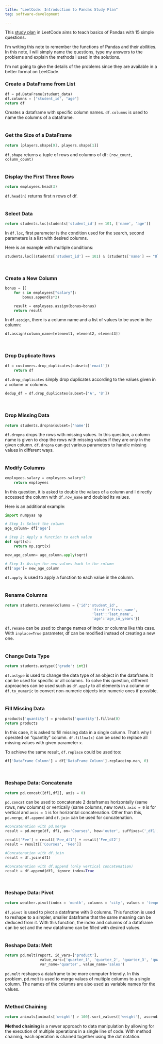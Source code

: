 ```yaml
---
title: "LeetCode: Introduction to Pandas Study Plan"
tag: software-development

---
```


This [study plan](https://leetcode.com/studyplan/introduction-to-pandas/) in LeetCode aims to teach basics of Pandas with 15 simple questions.

I’m writing this note to remember the functions of Pandas and their abilities. In this note, I will simply name the questions, type my answers to the problems and explain the methods I used in the solutions. 

I’m not going to give the details of the problems since they are available in a better format on LeetCode.

### **Create a DataFrame from List**
```python
df = pd.DataFrame(student_data)
df.columns = ["student_id", "age"]
return df
```

Creates a dataframe with specific column names. `df.columns` is used to name the columns of a dataframe.<br><br>


### **Get the Size of a DataFrame**
    
```python
return [players.shape[0], players.shape[1]]
```

`df.shape` returns a tuple of rows and columns of df: `(row_count, column_count)`<br><br>
    
### **Display the First Three Rows**
    
```python
return employees.head(3)
```

`df.head(n)` returns first n rows of df.<br><br>
    
### **Select Data**
    
```python
return students.loc[students['student_id'] == 101, ['name', 'age']]
```

In `df.loc`, first parameter is the condition used for the search, second parameters is a list with desired columns.

Here is an example with multiple conditions:

```python
students.loc[(students['student_id'] == 101) & (students['name'] == "Ulysses"), ['name', 'age']]
```
<br>
    
### **Create a New Column**
    
```python
bonus = []
    for s in employees["salary"]:
        bonus.append(s*2)

    result = employees.assign(bonus=bonus)
    return result
```

In `df.assign`, there is a column name and a list of values to be used in the column:

```python
df.assign(column_name=[element1, element2, element3])
```
<br>

### **Drop Duplicate Rows**

```python
df = customers.drop_duplicates(subset=['email'])
    return df
```

`df.drop_duplicates` simply drop duplicates according to the values given in a column or columns.

```python
dedup_df = df.drop_duplicates(subset=['A', 'B'])
```
<br>

### **Drop Missing Data**
    
```python
return students.dropna(subset=['name'])
```

`df.dropna` drops the rows with missing values. In this question, a column name is given to drop the rows with missing values if they are only in the given column. `df.dropna` can get various parameters to handle missing values in different ways.<br><br>
    
### **Modify Columns**

```python
employees.salary = employees.salary*2
    return employees
```

In this question, it is asked to double the values of a column and I directly accessed the column with `df.row_name` and doubled its values.

Here is an additional example:

```python
import numpyas np

# Step 1: Select the column
age_column= df['age']

# Step 2: Apply a function to each value
def sqrt(x):
    return np.sqrt(x)

new_age_column= age_column.apply(sqrt)

# Step 3: Assign the new values back to the column
df['age']= new_age_column
```

`df.apply` is used to apply a function to each value in the column.<br><br>

### **Rename Columns**

```python
return students.rename(columns = {'id':'student_id', 
                                        'first':'first_name', 
                                        'last':'last_name',
                                        'age':'age_in_years'})
```

`df.rename` can be used to change names of index or columns like this case. With `inplace=True` parameter, df can be modified instead of creating a new one.<br><br>

### **Change Data Type**

```python
return students.astype({'grade': int})
```

`df.astype` is used to change the data type of an object in the dataframe. It can be used for specific or all columns. To solve this question, different approaches can be used such as `df.apply` to all elements in a column or `df.to_numeric` to convert non-numeric objects into numeric ones if possible.<br><br>

### **Fill Missing Data**

```python
products['quantity'] = products['quantity'].fillna(0)
return products
```

In this case, it is asked to fill missing data in a single column. That’s why I operated on “quantity” column. `df.fillna(x)` can be used to replace all missing values with given parameter `x`. 

To achieve the same result, `df.replace` could be used too:

```python
df['DataFrame Column'] = df['DataFrame Column'].replace(np.nan, 0)
```
<br>

### **Reshape Data: Concatenate**

```python
return pd.concat([df1,df2], axis = 0)
```

`pd.concat` can be used to concatenate 2 dataframes horizontally (same rows, new columns) or vertically (same columns, new rows). `axis = 0` is for vertical and `axis = 1` is for horizontal concatenation. Other than this, `pd.merge`, `df.append` and `df.join` can be used for concatenation.

```python
#Concatenation with pd.merge
result = pd.merge(df, df1, on='Courses', how='outer', suffixes=('_df1', '_df2')).fillna(0)

result['Fee'] = result['Fee_df1'] + result['Fee_df2']
result = result[['Courses', 'Fee']]

#Concatenation with df.join
result = df.join(df1)

#Concatenation with df.append (only vertical concatenation)
result = df.append(df1, ignore_index=True
```
<br>

### **Reshape Data: Pivot**

```python
return weather.pivot(index = 'month', columns = 'city', values = 'temperature')
```

`df.pivot` is used to pivot a dataframe with 3 columns. This function is used to reshape to a simpler, smaller dataframe that the same meaning can be deduced from it. With this function, the index and columns of a dataframe can be set and the new dataframe can be filled with desired values.<br><br>

### **Reshape Data: Melt**

```python
return pd.melt(report, id_vars=['product'], 
                value_vars=['quarter_1', 'quarter_2', 'quarter_3', 'quarter_4'],
                var_name='quarter', value_name='sales')
```

`pd.melt` reshapes a dataframe to be more computer friendly. In this problem, pd.melt is used to merge values of multiple columns to a single column. The names of the columns are also used as variable names for the values.<br><br>

### **Method Chaining**

```python
return animals[animals['weight'] > 100].sort_values(['weight'], ascending = False,)[['name']]
```

**Method chaining** is a newer approach to data manipulation by allowing for the execution of multiple operations in a single line of code. With method chaining, each operation is chained together using the dot notation.